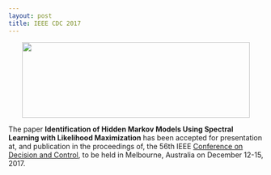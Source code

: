 ```yaml
---
layout: post
title: IEEE CDC 2017 
---
```


<p align="center">
    <img width="450" height="150" src="http://cdc2017.ieeecss.org/images/banner.jpg">
</p>

The paper **Identification of Hidden Markov Models Using Spectral Learning with Likelihood
Maximization** has been accepted for presentation at, and publication in the proceedings
of, the 56th IEEE [Conference on Decision and Control](http://cdc2017.ieeecss.org), to be
held in Melbourne, Australia on December 12-15, 2017.

